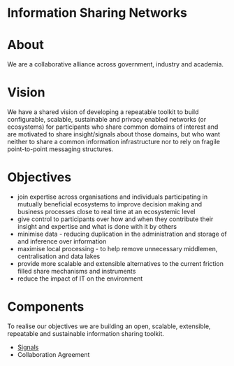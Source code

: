 # Information Sharing Networks

# About

We are a collaborative alliance across government, industry and academia.

# Vision

We have a shared vision of developing a repeatable toolkit to build configurable, scalable, sustainable and privacy enabled networks (or ecosystems) for participants who share common domains of interest and are motivated to share insight/signals about those domains, but who want neither to share a common information infrastructure nor to rely on fragile point-to-point messaging structures.

# Objectives

- join expertise across organisations and individuals participating in mutually beneficial ecosystems to improve decision making and business processes close to real time at an ecosystemic level
- give control to participants over how and when they contribute their insight and expertise and what is done with it by others
- minimise data - reducing duplication in the administration and storage of and inference over information
- maximise local processing - to help remove unnecessary middlemen, centralisation and data lakes
- provide more scalable and extensible alternatives to the current friction filled share mechanisms and instruments
- reduce the impact of IT on the environment

# Components

To realise our objectives we are building an open, scalable, extensible, repeatable and sustainable information sharing toolkit.

- [Signals](https://github.com/information-sharing-networks/signals)
- Collaboration Agreement
